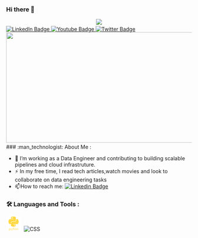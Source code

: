 ### Hi there 👋

<!--
**adunajiye/adunajiye** is a ✨ _special_ ✨ repository because its `README.md` (this file) appears on your GitHub profile.

Here are some ideas to get you started:

- 🔭 I’m currently working on ...
- 🌱 I’m currently learning ...
- 👯 I’m looking to collaborate on ...
- 🤔 I’m looking for help with ...
- 💬 Ask me about ...
- 📫 How to reach me: ...
- 😄 Pronouns: ...
- ⚡ Fun fact: ...
-->

<div id="header" align="center">
  <img src="https://media.giphy.com/media/M9gbBd9nbDrOTu1Mqx/giphy.gif" width="100"/>
</div>
<div id="badges">
  <a href="https://www.linkedin.com/in/adunoluwa-ajiye-107745179/">
    <img src="https://img.shields.io/badge/LinkedIn-blue?style=for-the-badge&logo=linkedin&logoColor=white" alt="LinkedIn Badge"/>
  </a>
  <a href="https://studio.youtube.com/channel/UC1sn36YaSaiX6Eyv8zNnryA/editing/images">
    <img src="https://img.shields.io/badge/YouTube-red?style=for-the-badge&logo=youtube&logoColor=white" alt="Youtube Badge"/>
  </a>
  <a href="your-twitter-URL">
    <img src="https://img.shields.io/badge/Twitter-blue?style=for-the-badge&logo=twitter&logoColor=white" alt="Twitter Badge"/>
  </a>
</div>
<div align="center">
  <img src="https://media.giphy.com/media/dWesBcTLavkZuG35MI/giphy.gif" width="600" height="300"/>
</div>
### :man_technologist: About Me :


- :telescope: I’m working as a Data Engineer and contributing to building scalable pipelines and cloud infrastruture.
- :zap: In my free time, I read tech articles,watch movies and look to collaborate on data engineering tasks
- :mailbox:How to reach me: [![Linkedin Badge](https://img.shields.io/badge/-kakbar-blue?style=flat&logo=Linkedin&logoColor=white)](https://www.linkedin.com/in/adunoluwa-ajiye-107745179/)


### :hammer_and_wrench: Languages and Tools :

<img src="https://github.com/devicons/devicon/blob/master/icons/python/python-plain-wordmark.svg"  title="python" alt="CSS" width="40" height="40"/>&nbsp;
<img src="https://github.com/devicons/devicon/blob/master/icons/Pstgres/postgres-plain-wordmark.svg"  title="Postgres" alt="CSS" width="40" height="40"/>&nbsp;


